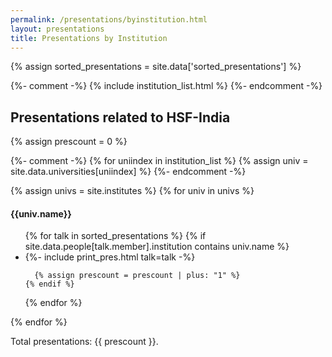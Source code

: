 ```yaml
---
permalink: /presentations/byinstitution.html
layout: presentations
title: Presentations by Institution
---
```


{% assign sorted_presentations = site.data['sorted_presentations'] %}

<!--
  0     1       2      3       4          5           6          7            8
date | name | title | url | meeting | meetingurl | project | focus_area | institution
-->

{%- comment -%}
{% include institution_list.html %}
{%- endcomment -%}

<h2>Presentations related to HSF-India</h2>
{% assign prescount = 0 %}

{%- comment -%}
{% for uniindex in institution_list %}
  {% assign univ = site.data.universities[uniindex] %}
{%- endcomment -%}

{% assign univs = site.institutes %}
  {% for univ in univs %}
<h4>{{univ.name}}</h4>
<ul>
  {% for talk in sorted_presentations %}
    {% if site.data.people[talk.member].institution contains univ.name %}
      <li>
        {%- include print_pres.html talk=talk -%}
      </li>

      {% assign prescount = prescount | plus: "1" %}
    {% endif %}
  {% endfor %}
</ul>

{% endfor %}

Total presentations: {{ prescount }}.
